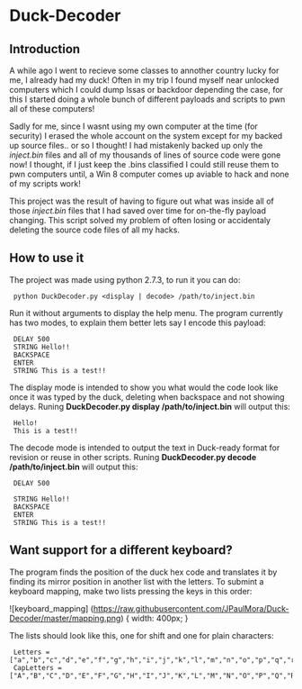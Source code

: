 # Duck-Decoder

## Introduction

A while ago I went to recieve some classes to annother country lucky for me, I already had my duck! Often in my trip
I found myself near unlocked computers which I could dump lssas or backdoor depending the case, for this I started doing a whole bunch of different payloads and scripts to pwn all of these computers!

Sadly for me, since I wasnt using my own computer at the time (for security) I erased the whole account on the system except for my backed up source files.. or so I thought! I had mistakenly backed up only the *inject.bin* files and all of my thousands of lines of source code were gone now! I thought, if I just keep the .bins classified I could still reuse them to pwn computers until, a Win 8 computer comes up aviable to hack and none of my scripts work!

This project was the result of having to figure out what was inside all of those *inject.bin* files that I had saved over time for on-the-fly payload changing. This script solved my problem of often losing or accidentaly deleting the source code files of all my hacks.

## How to use it

The project was made using python 2.7.3, to run it you can do:
```
 python DuckDecoder.py <display | decode> /path/to/inject.bin
```

Run it without arguments to display the help menu. The program currently has two modes, to explain them better lets say I encode this payload:
```
 DELAY 500
 STRING Hello!!
 BACKSPACE
 ENTER
 STRING This is a test!!
```
The display mode is intended to show you what would the code look like once it was typed by the duck, deleting when backspace and not showing delays. Runing __DuckDecoder.py display /path/to/inject.bin__ will output this:
```
 Hello!
 This is a test!!
```

The decode mode is intended to output the text in Duck-ready format for revision or reuse in other scripts. Runing __DuckDecoder.py decode /path/to/inject.bin__ will output this:

```
 DELAY 500

 STRING Hello!!
 BACKSPACE 
 ENTER 
 STRING This is a test!!
```

## Want support for a different keyboard?

The program finds the position of the duck hex code and translates it by finding its mirror position in another
list with the letters. To submint a keyboard mapping, make two lists pressing the keys in this order:

![keyboard_mapping] (https://raw.githubusercontent.com/JPaulMora/Duck-Decoder/master/mapping.png) { width: 400px; }

The lists should look like this, one for shift and one for plain characters:

```
 Letters = ["a","b","c","d","e","f","g","h","i","j","k","l","m","n","o","p","q","r","s","t","u","v","w","x","y","z"etc..]
 CapLetters = ["A","B","C","D","E","F","G","H","I","J","K","L","M","N","O","P","Q","R","S","T","U","V","W","X","Y","Z"etc..]
```

